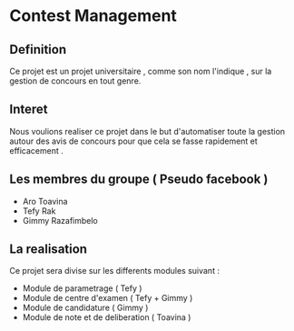 # Contest Management

## Definition

Ce projet est un projet universitaire , comme son nom l'indique , sur la gestion de concours en tout genre.

## Interet

Nous voulions realiser ce projet dans le but d'automatiser toute la gestion autour des avis de concours
pour que cela se fasse rapidement et efficacement .

## Les membres du groupe ( Pseudo facebook )

* Aro Toavina
* Tefy Rak
* Gimmy Razafimbelo

## La realisation

Ce projet sera divise sur les differents modules suivant :

* Module de parametrage ( Tefy )
* Module de centre d'examen ( Tefy + Gimmy )
* Module de candidature ( Gimmy )
* Module de note et de deliberation ( Toavina )
